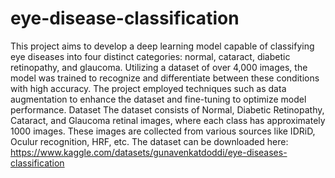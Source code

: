 # eye-disease-classification
This project aims to develop a deep learning model capable of classifying eye diseases into four distinct categories: normal, cataract, diabetic retinopathy, and glaucoma. Utilizing a dataset of over 4,000 images, the model was trained to recognize and differentiate between these conditions with high accuracy. The project employed techniques such as data augmentation to enhance the dataset and fine-tuning to optimize model performance.
Dataset
The dataset consists of Normal, Diabetic Retinopathy, Cataract, and Glaucoma retinal images, where each class has approximately 1000 images. These images are collected from various sources like IDRiD, Oculur recognition, HRF, etc. The dataset can be downloaded here: https://www.kaggle.com/datasets/gunavenkatdoddi/eye-diseases-classification
